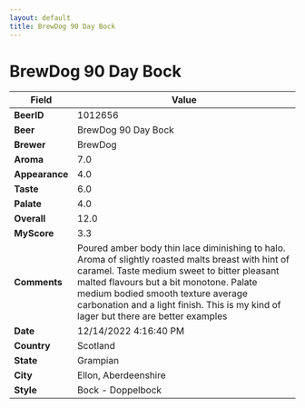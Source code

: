 ```yaml
---
layout: default
title: BrewDog 90 Day Bock
---
```


# BrewDog 90 Day Bock

| Field         | Value     |
|---------------|-----------|
| **BeerID** | 1012656 |
| **Beer** | BrewDog 90 Day Bock |
| **Brewer** | BrewDog |
| **Aroma** | 7.0 |
| **Appearance** | 4.0 |
| **Taste** | 6.0 |
| **Palate** | 4.0 |
| **Overall** | 12.0 |
| **MyScore** | 3.3 |
| **Comments** | Poured amber body thin lace diminishing to halo. Aroma of slightly roasted malts breast with hint of caramel.  Taste medium sweet to bitter pleasant malted flavours but a bit monotone. Palate medium bodied smooth texture average carbonation and a light finish. This is my kind of lager but there are better examples  |
| **Date** | 12/14/2022 4:16:40 PM |
| **Country** | Scotland |
| **State** | Grampian |
| **City** | Ellon, Aberdeenshire |
| **Style** | Bock - Doppelbock |
